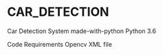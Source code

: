 # CAR_DETECTION
Car Detection System
made-with-python
Python 3.6

Code Requirements
Opencv
XML file
